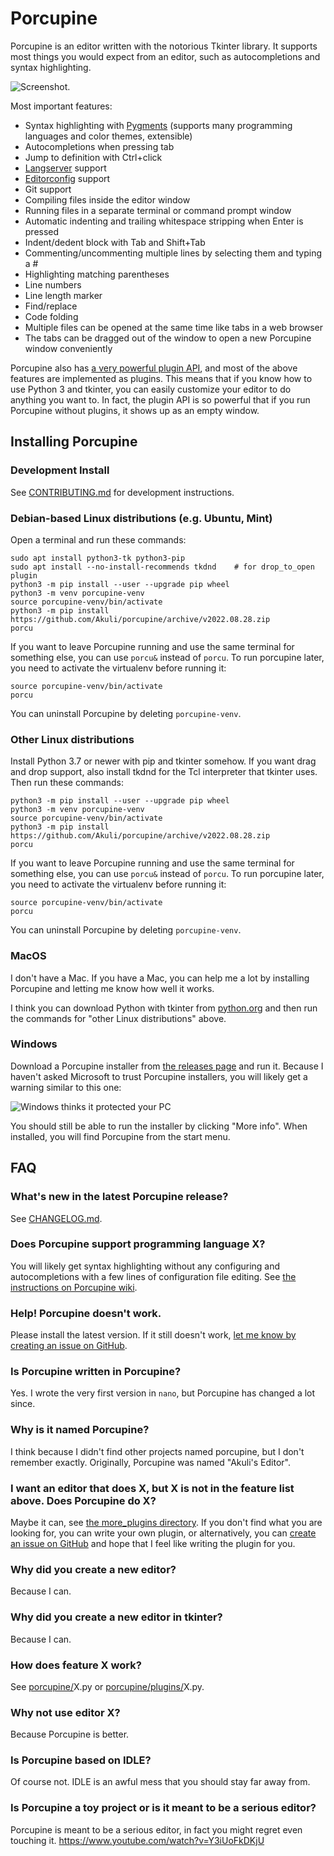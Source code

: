 # Porcupine

Porcupine is an editor written with the notorious Tkinter library. It supports
most things you would expect from an editor, such as autocompletions and syntax
highlighting.

![Screenshot.](screenshot.png)

Most important features:
- Syntax highlighting with [Pygments][] (supports many programming languages
  and color themes, extensible)
- Autocompletions when pressing tab
- Jump to definition with Ctrl+click
- [Langserver] support
- [Editorconfig][] support
- Git support
- Compiling files inside the editor window
- Running files in a separate terminal or command prompt window
- Automatic indenting and trailing whitespace stripping when Enter is pressed
- Indent/dedent block with Tab and Shift+Tab
- Commenting/uncommenting multiple lines by selecting them and typing a #
- Highlighting matching parentheses
- Line numbers
- Line length marker
- Find/replace
- Code folding
- Multiple files can be opened at the same time like tabs in a web browser
- The tabs can be dragged out of the window to open a new Porcupine window conveniently

[Pygments]: https://pygments.org/
[Langserver]: https://langserver.org/
[Editorconfig]: https://editorconfig.org/

Porcupine also has [a very powerful plugin
API](https://akuli.github.io/porcupine/), and most of the above features are
implemented as plugins. This means that if you know how to use Python 3 and
tkinter, you can easily customize your editor to do anything you want to. In
fact, the plugin API is so powerful that if you run Porcupine without plugins,
it shows up as an empty window.

## Installing Porcupine

### Development Install

See [CONTRIBUTING.md](CONTRIBUTING.md) for development instructions.

### Debian-based Linux distributions (e.g. Ubuntu, Mint)

Open a terminal and run these commands:

    sudo apt install python3-tk python3-pip
    sudo apt install --no-install-recommends tkdnd    # for drop_to_open plugin
    python3 -m pip install --user --upgrade pip wheel
    python3 -m venv porcupine-venv
    source porcupine-venv/bin/activate
    python3 -m pip install https://github.com/Akuli/porcupine/archive/v2022.08.28.zip
    porcu

If you want to leave Porcupine running and use the same terminal for something else,
you can use `porcu&` instead of `porcu`.
To run porcupine later, you need to activate the virtualenv before running it:

    source porcupine-venv/bin/activate
    porcu

You can uninstall Porcupine by deleting `porcupine-venv`.

### Other Linux distributions

Install Python 3.7 or newer with pip and tkinter somehow.
If you want drag and drop support, also install tkdnd for the Tcl interpreter that tkinter uses.
Then run these commands:

    python3 -m pip install --user --upgrade pip wheel
    python3 -m venv porcupine-venv
    source porcupine-venv/bin/activate
    python3 -m pip install https://github.com/Akuli/porcupine/archive/v2022.08.28.zip
    porcu

If you want to leave Porcupine running and use the same terminal for something else,
you can use `porcu&` instead of `porcu`.
To run porcupine later, you need to activate the virtualenv before running it:

    source porcupine-venv/bin/activate
    porcu

You can uninstall Porcupine by deleting `porcupine-venv`.

### MacOS

I don't have a Mac. If you have a Mac, you can help me a lot by installing
Porcupine and letting me know how well it works.

I think you can download Python with tkinter from
[python.org](https://www.python.org/) and then run the commands for
"other Linux distributions" above.

### Windows

Download a Porcupine installer from [the releases page](https://github.com/Akuli/porcupine/releases) and run it.
Because I haven't asked Microsoft to trust Porcupine installers,
you will likely get a warning similar to this one:

![Windows thinks it protected your PC](windows-defender.png)

You should still be able to run the installer by clicking "More info".
When installed, you will find Porcupine from the start menu.

## FAQ

### What's new in the latest Porcupine release?

See [CHANGELOG.md](CHANGELOG.md).

### Does Porcupine support programming language X?
You will likely get syntax highlighting without any configuring
and autocompletions with a few lines of configuration file editing.
See [the instructions on Porcupine wiki](https://github.com/Akuli/porcupine/wiki/Getting-Porcupine-to-work-with-a-programming-language).

### Help! Porcupine doesn't work.
Please install the latest version.
If it still doesn't work, [let me know by creating an issue on
GitHub](http://github.com/Akuli/porcupine/issues/new).

### Is Porcupine written in Porcupine?

Yes. I wrote the very first version in `nano`, but Porcupine has changed a lot since.

### Why is it named Porcupine?

I think because I didn't find other projects named porcupine, but I don't remember exactly.
Originally, Porcupine was named "Akuli's Editor".

### I want an editor that does X, but X is not in the feature list above. Does Porcupine do X?
Maybe it can, see [the more_plugins directory](more_plugins/). If you don't
find what you are looking for, you can write your own plugin, or alternatively,
you can [create an issue on GitHub](https://github.com/Akuli/porcupine/issues/new)
and hope that I feel like writing the plugin for you.

### Why did you create a new editor?
Because I can.

### Why did you create a new editor in tkinter?
Because I can.

### How does feature X work?
See [porcupine/](porcupine/)X.py or [porcupine/plugins/](porcupine/plugins/)X.py.

### Why not use editor X?
Because Porcupine is better.

### Is Porcupine based on IDLE?
Of course not. IDLE is an awful mess that you should stay far away from.

### Is Porcupine a toy project or is it meant to be a serious editor?
Porcupine is meant to be a serious editor, in fact you might regret even touching it.
https://www.youtube.com/watch?v=Y3iUoFkDKjU

